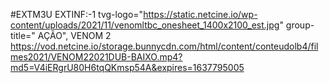 #EXTM3U EXTINF:-1 tvg-logo="https://static.netcine.io/wp-content/uploads/2021/11/venomltbc_onesheet_1400x2100_est.jpg" group-title=" AÇÃO", VENOM 2
https://vod.netcine.io/storage.bunnycdn.com/html/content/conteudolb4/filmes2021/VENOM22021DUB-BAIXO.mp4?md5=V4iERgrU80H6tqQKmsp54A&expires=1637795005

